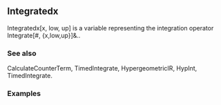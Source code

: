 ##  Integratedx 

Integratedx[x, low, up] is a variable representing the integration operator Integrate[#, {x,low,up}]&..

###  See also 

CalculateCounterTerm, TimedIntegrate, HypergeometricIR, HypInt, TimedIntegrate.

###  Examples 